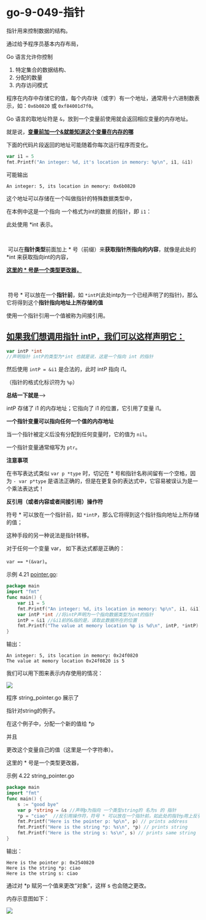 # go-9-049-指针

指针用来控制数据的结构。

通过给予程序员基本内存布局，

Go 语言允许你控制

1. 特定集合的数据结构、
2. 分配的数量
3. 内存访问模式

程序在内存中存储它的值，每个内存块（或字）有一个地址，通常用十六进制数表示，如：`0x6b0820` 或 `0xf84001d7f0`。

Go 语言的取地址符是 `&`，放到一个变量前使用就会返回相应变量的内存地址。

就是说，<u>**变量前加一个&就能知道这个变量在内存的哪**</u>

下面的代码片段返回的地址可能随着你每次运行程序而变化。

```go
var i1 = 5
fmt.Printf("An integer: %d, it's location in memory: %p\n", i1, &i1)
```

可能输出 

`An integer: 5, its location in memory: 0x6b0820`

这个地址可以存储在一个叫做指针的特殊数据类型中，

在本例中这是一个指向 一个格式为int的数据 的指针，即 `i1`：

此处使用 *int 表示。

​	

​				可以在**指针类型**前面加上 * 号（前缀）来**获取指针所指向的内容**，就像是此处的 *int 来获取指向int的内容，



**<u>这里的 * 号是一个类型更改器，</u>**

​	

​				符号 * 可以放在一个**指针前**，如 `*intP`(此处intp为一个已经声明了的指针)，那么它将得到这个**指针指向地址上所存储的值**



使用一个指针引用一个值被称为间接引用。

## <u>如果我们想调用指针 intP，我们可以这样声明它：</u>

```go
var intP *int 
//声明指针 intP的类型为*int 也就是说，这是一个指向 int 的指针
```

然后使用 `intP = &i1` 是合法的，此时 intP 指向 i1。

（指针的格式化标识符为 `%p`）

**总结一下就是**——>

intP 存储了 i1 的内存地址；它指向了 i1 的位置，它引用了变量 i1。

**一个指针变量可以指向任何一个值的内存地址** 

当一个指针被定义后没有分配到任何变量时，它的值为 `nil`。

一个指针变量通常缩写为 `ptr`。

**注意事项**

在书写表达式类似 `var p *type` 时，切记在 * 号和指针名称间留有一个空格，因为 `- var p*type` 是语法正确的，但是在更复杂的表达式中，它容易被误认为是一个乘法表达式！



**反引用（或者内容或者间接引用）操作符**

符号 * 可以放在一个指针前，如 `*intP`，那么它将得到这个指针指向地址上所存储的值；

这种手段的另一种说法是指针转移。

对于任何一个变量 var， 如下表达式都是正确的：

`var == *(&var)`。

示例 4.21 [pointer.go](examples/chapter_4/pointer.go):

```go
package main
import "fmt"
func main() {
	var i1 = 5
	fmt.Printf("An integer: %d, its location in memory: %p\n", i1, &i1)
	var intP *int //将intP声明为一个指向数据类型为int的指针
	intP = &i1 //&i1前的&指的是，读取此数据所在的位置
	fmt.Printf("The value at memory location %p is %d\n", intP, *intP)
}
```

输出：

	An integer: 5, its location in memory: 0x24f0820
	The value at memory location 0x24f0820 is 5

我们可以用下图来表示内存使用的情况：

![](C:\Users\李尤的光影精灵.LAPTOP-85F2O9KH\Desktop\GOnotes\the-way-to-go_ZH_CN-master\eBook\images\4.9_fig4.4.png)





程序 string_pointer.go 展示了

指针对string的例子。

在这个例子中，分配一个新的值给 *p   

并且  

更改这个变量自己的值（这里是一个字符串）。

这里的 * 号是一个类型更改器，

示例 4.22         string_pointer.go

```go
package main
import "fmt"
func main() {
	s := "good bye"
	var p *string = &s //声明p为指向 一个类型string的 名为s 的 指针
	*p = "ciao"  //反引用操作符，符号 * 可以放在一个指针前，如此处的指针p用上反引用操作符*之后的*P，那么它将得到这个指针指向地址上所存储的值；通过对 *p 赋另一个值来更改“对象”，这样 s 也会随之更改。
	fmt.Printf("Here is the pointer p: %p\n", p) // prints address
	fmt.Printf("Here is the string *p: %s\n", *p) // prints string
	fmt.Printf("Here is the string s: %s\n", s) // prints same string
}
```

输出：

	Here is the pointer p: 0x2540820
	Here is the string *p: ciao
	Here is the string s: ciao

通过对 *p 赋另一个值来更改“对象”，这样 s 也会随之更改。

内存示意图如下：

![](C:\Users\李尤的光影精灵.LAPTOP-85F2O9KH\Desktop\GOnotes\the-way-to-go_ZH_CN-master\eBook\images\4.9_fig4.5.png)

